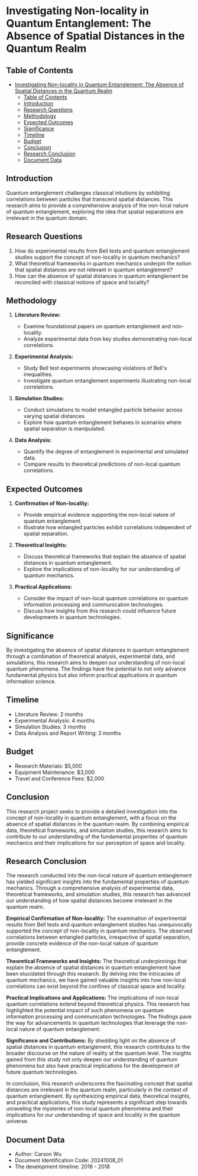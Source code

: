# Investigating Non-locality in Quantum Entanglement: The Absence of Spatial Distances in the Quantum Realm

## Table of Contents

- [Investigating Non-locality in Quantum Entanglement: The Absence of Spatial Distances in the Quantum Realm](#investigating-non-locality-in-quantum-entanglement-the-absence-of-spatial-distances-in-the-quantum-realm)
  - [Table of Contents](#table-of-contents)
  - [Introduction](#introduction)
  - [Research Questions](#research-questions)
  - [Methodology](#methodology)
  - [Expected Outcomes](#expected-outcomes)
  - [Significance](#significance)
  - [Timeline](#timeline)
  - [Budget](#budget)
  - [Conclusion](#conclusion)
  - [Research Conclusion](#research-conclusion)
  - [Document Data](#document-data)


## Introduction

Quantum entanglement challenges classical intuitions by exhibiting correlations between particles that transcend spatial distances. This research aims to provide a comprehensive analysis of the non-local nature of quantum entanglement, exploring the idea that spatial separations are irrelevant in the quantum domain.

## Research Questions

1. How do experimental results from Bell tests and quantum entanglement studies support the concept of non-locality in quantum mechanics?
2. What theoretical frameworks in quantum mechanics underpin the notion that spatial distances are not relevant in quantum entanglement?
3. How can the absence of spatial distances in quantum entanglement be reconciled with classical notions of space and locality?

## Methodology

1. **Literature Review:**
   - Examine foundational papers on quantum entanglement and non-locality.
   - Analyze experimental data from key studies demonstrating non-local correlations.

2. **Experimental Analysis:**
   - Study Bell test experiments showcasing violations of Bell's inequalities.
   - Investigate quantum entanglement experiments illustrating non-local correlations.

3. **Simulation Studies:**
   - Conduct simulations to model entangled particle behavior across varying spatial distances.
   - Explore how quantum entanglement behaves in scenarios where spatial separation is manipulated.

4. **Data Analysis:**
   - Quantify the degree of entanglement in experimental and simulated data.
   - Compare results to theoretical predictions of non-local quantum correlations.

## Expected Outcomes

1. **Confirmation of Non-locality:**
   - Provide empirical evidence supporting the non-local nature of quantum entanglement.
   - Illustrate how entangled particles exhibit correlations independent of spatial separation.

2. **Theoretical Insights:**
   - Discuss theoretical frameworks that explain the absence of spatial distances in quantum entanglement.
   - Explore the implications of non-locality for our understanding of quantum mechanics.

3. **Practical Applications:**
   - Consider the impact of non-local quantum correlations on quantum information processing and communication technologies.
   - Discuss how insights from this research could influence future developments in quantum technologies.

## Significance

By investigating the absence of spatial distances in quantum entanglement through a combination of theoretical analysis, experimental data, and simulations, this research aims to deepen our understanding of non-local quantum phenomena. The findings have the potential to not only advance fundamental physics but also inform practical applications in quantum information science.

## Timeline

- Literature Review: 2 months
- Experimental Analysis: 4 months
- Simulation Studies: 3 months
- Data Analysis and Report Writing: 3 months

## Budget

- Research Materials: $5,000
- Equipment Maintenance: $3,000
- Travel and Conference Fees: $2,000

## Conclusion

This research project seeks to provide a detailed investigation into the concept of non-locality in quantum entanglement, with a focus on the absence of spatial distances in the quantum realm. By combining empirical data, theoretical frameworks, and simulation studies, this research aims to contribute to our understanding of the fundamental properties of quantum mechanics and their implications for our perception of space and locality.

## Research Conclusion

The research conducted into the non-local nature of quantum entanglement has yielded significant insights into the fundamental properties of quantum mechanics. Through a comprehensive analysis of experimental data, theoretical frameworks, and simulation studies, this research has advanced our understanding of how spatial distances become irrelevant in the quantum realm.

**Empirical Confirmation of Non-locality:**
The examination of experimental results from Bell tests and quantum entanglement studies has unequivocally supported the concept of non-locality in quantum mechanics. The observed correlations between entangled particles, irrespective of spatial separation, provide concrete evidence of the non-local nature of quantum entanglement.

**Theoretical Frameworks and Insights:**
The theoretical underpinnings that explain the absence of spatial distances in quantum entanglement have been elucidated through this research. By delving into the intricacies of quantum mechanics, we have gained valuable insights into how non-local correlations can exist beyond the confines of classical space and locality.

**Practical Implications and Applications:**
The implications of non-local quantum correlations extend beyond theoretical physics. This research has highlighted the potential impact of such phenomena on quantum information processing and communication technologies. The findings pave the way for advancements in quantum technologies that leverage the non-local nature of quantum entanglement.

**Significance and Contributions:**
By shedding light on the absence of spatial distances in quantum entanglement, this research contributes to the broader discourse on the nature of reality at the quantum level. The insights gained from this study not only deepen our understanding of quantum phenomena but also have practical implications for the development of future quantum technologies.

In conclusion, this research underscores the fascinating concept that spatial distances are irrelevant in the quantum realm, particularly in the context of quantum entanglement. By synthesizing empirical data, theoretical insights, and practical applications, this study represents a significant step towards unraveling the mysteries of non-local quantum phenomena and their implications for our understanding of space and locality in the quantum universe.

## Document Data

- Author: Carson Wu
- Document Identification Code: 20241008_01
- The development timeline: 2016 - 2018
